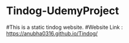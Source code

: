 # Tindog-UdemyProject

#This is a static tindog website.
#Website Link : https://anubha0316.github.io/Tindog/
